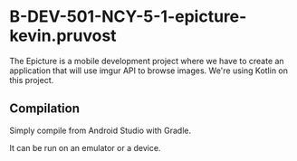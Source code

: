 # B-DEV-501-NCY-5-1-epicture-kevin.pruvost

The Epicture is a mobile development project where we have to create an application that will use imgur API to browse images.
We're using Kotlin on this project.

## Compilation

Simply compile from Android Studio with Gradle.

It can be run on an emulator or a device.